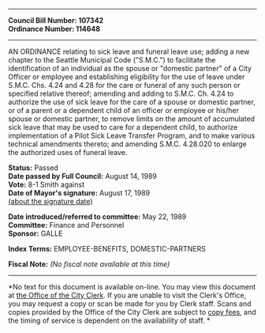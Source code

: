 * * * * *  
  
**Council Bill Number: [](#h0)[](#h2)107342**   
**Ordinance Number: 114648**  
  
* * * * *  
  
AN ORDINANCE relating to sick leave and funeral leave use; adding a new chapter to the Seattle Municipal Code ("S.M.C.") to facilitate the identification of an individual as the spouse or "domestic partner" of a City Officer or employee and establishing eligibility for the use of leave under S.M.C. Chs. 4.24 and 4.28 for the care or funeral of any such person or specified relative thereof; amending and adding to S.M.C. Ch. 4.24 to authorize the use of sick leave for the care of a spouse or domestic partner, or of a parent or a dependent child of an officer or employee or his/her spouse or domestic partner, to remove limits on the amount of accumulated sick leave that may be used to care for a dependent child, to authorize implementation of a Pilot Sick Leave Transfer Program, and to make various technical amendments thereto; and amending S.M.C. 4.28.020 to enlarge the authorized uses of funeral leave.  
  
**Status:** Passed   
**Date passed by Full Council:** August 14, 1989   
**Vote:** 8-1 Smith against   
**Date of Mayor's signature:** August 17, 1989   
[(about the signature date)](/~public/approvaldate.htm)   
  
  
**Date introduced/referred to committee:** May 22, 1989   
**Committee:** Finance and Personnel   
**Sponsor:** GALLE   
  
**Index Terms:** EMPLOYEE-BENEFITS, DOMESTIC-PARTNERS  
  
**Fiscal Note:** *(No fiscal note available at this time)*  
  
* * * * *  
  
*No text for this document is available on-line. You may view this document at [the Office of the City Clerk](http://www.seattle.gov/leg/clerk/contactUs.htm). If you are unable to visit the Clerk's Office, you may request a copy or scan be made for you by Clerk staff. Scans and copies provided by the Office of the City Clerk are subject to [copy fees](http://clerk.seattle.gov/~public/clerkfees.htm), and the timing of service is dependent on the availability of staff. *  
  
  
